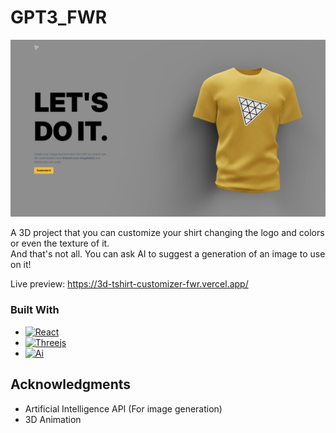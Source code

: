 # GPT3_FWR

<img src="./client/readme/home.png" alt="home page">

A 3D project that you can customize your shirt changing the logo and colors or even the texture of it.  
And that's not all. You can ask AI to suggest a generation of an image to use on it!

Live preview: https://3d-tshirt-customizer-fwr.vercel.app/

### Built With

* [![React][React.js]][React-url]
* [![Threejs][Three.js]][Threejs-url]
* [![Ai][Ai]][Ai-url]

## Acknowledgments

* Artificial Intelligence API (For image generation)
* 3D Animation


[React.js]: https://img.shields.io/badge/React-20232A?style=for-the-badge&logo=react&logoColor=61DAFB
[React-url]: https://reactjs.org/
[Three.js]: https://img.shields.io/badge/Threejs-20232A?style=for-the-badge&logo=threedotjs&logoColor=000000&color=ffffff
[Threejs-url]: https://threejs.org/
[Ai]: https://img.shields.io/badge/Ai-20232A?style=for-the-badge&logo=openai&logoColor=000000&color=ffffff
[Ai-url]: https://www.edenai.co/